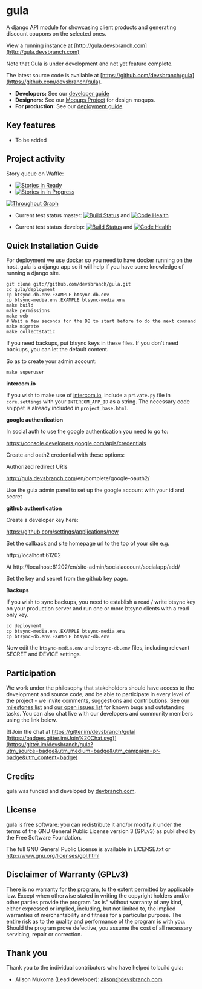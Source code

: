 # gula

A django API module for showcasing client products and generating discount coupons on the selected ones.

View a running instance at [http://gula.devsbranch.com](http://gula.devsbranch.com)

Note that Gula is under development and not yet feature complete.

The latest source code is available at
[https://github.com/devsbranch/gula](https://github.com/devsbranch/gula).

* **Developers:** See our [developer guide](README-dev.md)
* **Designers:** See our [Moqups Project](https://app.moqups.com/alison@devsbranch.com/#) for design moqups.
* **For production:** See our [deployment guide](README-docker.md)


## Key features

* To be added


## Project activity

Story queue on Waffle:

* [![Stories in Ready](https://badge.waffle.io/devsbranch/gula.svg?label=ready&title=Ready)](http://waffle.io/devsbranch/gula)
* [![Stories in In Progress](https://badge.waffle.io/devsbranch/gula.svg?label=in%20progress&title=In%20Progress)](http://waffle.io/devsbranch/gula)

[![Throughput Graph](https://graphs.waffle.io/devsbranch/gula/throughput.svg)](https://waffle.io/devsbranch/gula/metrics)

* Current test status master: [![Build Status](https://travis-ci.org/inasafe/inasafe.svg?branch=master)](https://travis-ci.org/inasafe/inasafe) and
[![Code Health](https://landscape.io/github/devsbranch/gula/master/landscape.svg?style=flat)](https://landscape.io/github/devsbranch/gula/master)

* Current test status develop: [![Build Status](https://travis-ci.org/inasafe/inasafe.svg?branch=develop)](https://travis-ci.org/inasafe/inasafe) and
[![Code Health](https://landscape.io/github/devsbranch/gula/develop/landscape.svg?style=flat)](https://landscape.io/github/devsbranch/gula/develop)




## Quick Installation Guide

For deployment we use [docker](http://docker.com) so you need to have docker
running on the host. gula is a django app so it will help if you have
some knowledge of running a django site.

```
git clone git://github.com/devsbranch/gula.git
cd gula/deployment
cp btsync-db.env.EXAMPLE btsync-db.env
cp btsync-media.env.EXAMPLE btsync-media.env
make build
make permissions
make web
# Wait a few seconds for the DB to start before to do the next command
make migrate
make collectstatic
```

If you need backups, put btsync keys in these files. If you don't need backups,
you can let the default content.

So as to create your admin account:
```
make superuser
```

**intercom.io**

If you wish to make use of [intercom.io](https://www.intercom.io), include a
`private.py` file in `core.settings` with your `INTERCOM_APP_ID` as a string.
The necessary code snippet is already included in `project_base.html`.

**google authentication**

In social auth to use the google authentication you need to go to:

https://console.developers.google.com/apis/credentials

Create and oath2 credential with these options:

Authorized redirect URIs

http://gula.devsbranch.com<your domain>/en/complete/google-oauth2/

Use the gula admin panel to set up the google account with your id and
secret

**github authentication**

Create a developer key here:

https://github.com/settings/applications/new

Set the callback and site homepage url to the top of your site e.g.

http://localhost:61202

At http://localhost:61202/en/site-admin/socialaccount/socialapp/add/

Set the key and secret from the github key page.

**Backups**

If you wish to sync backups, you need to establish a read / write btsync
key on your production server and run one or more btsync clients
with a read only key.

```
cd deployment
cp btsync-media.env.EXAMPLE btsync-media.env
cp btsync-db.env.EXAMPLE btsync-db.env
```

Now edit the ``btsync-media.env`` and ``btsync-db.env`` files, including
relevant SECRET and DEVICE settings.

## Participation


We work under the philosophy that stakeholders should have access to the
development and source code, and be able to participate in every level of the
project - we invite comments, suggestions and contributions.  See
[our milestones list](https://github.com/devsbranch/gula/milestones) and
[our open issues list](https://github.com/devsbranch/gula/issues?page=1&state=open)
for known bugs and outstanding tasks. You can also chat live with our developers
and community members using the link below.

[![Join the chat at https://gitter.im/devsbranch/gula](https://badges.gitter.im/Join%20Chat.svg)](https://gitter.im/devsbranch/gula?utm_source=badge&utm_medium=badge&utm_campaign=pr-badge&utm_content=badge)



## Credits

gula was funded and developed by [devbranch.com](http://devsbranch.com).

## License

gula is free software: you can redistribute it and/or modify it
under the terms of the GNU General Public License version 3 (GPLv3) as
published by the Free Software Foundation.

The full GNU General Public License is available in LICENSE.txt or
http://www.gnu.org/licenses/gpl.html


## Disclaimer of Warranty (GPLv3)

There is no warranty for the program, to the extent permitted by
applicable law. Except when otherwise stated in writing the copyright
holders and/or other parties provide the program "as is" without warranty
of any kind, either expressed or implied, including, but not limited to,
the implied warranties of merchantability and fitness for a particular
purpose. The entire risk as to the quality and performance of the program
is with you. Should the program prove defective, you assume the cost of
all necessary servicing, repair or correction.

## Thank you

Thank you to the individual contributors who have helped to build gula:

* Alison Mukoma (Lead developer): alison@devsbranch.com
